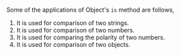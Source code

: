 
  Some of the applications of Object's `is` method are follows,
  1. It is used for comparison of two strings.
  2. It is used for comparison of two numbers.
  3. It is used for comparing the polarity of two numbers.
  4. It is used for comparison of two objects.

